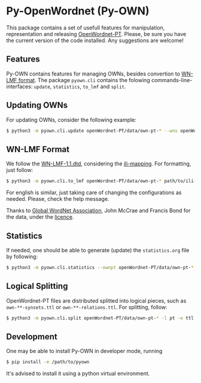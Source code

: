 # Py-OpenWordnet (Py-OWN)

This package contains a set of usefull features for manipulation, representation and releasing [OpenWordnet-PT](http://wn.mybluemix.net/). Please, be sure you have the current version of the code installed. Any suggestions are welcome!

## Features

Py-OWN contains features for managing OWNs, besides convertion to [WN-LMF format](https://globalwordnet.github.io/schemas/#xml). The package `pyown.cli` contains the folowing commands-line-interfaces: `update`, `statistics`, `to_lmf` and `split`.

## Updating OWNs

For updating OWNs, consider the following example:
```bash
$ python3 -m pyown.cli.update openWordnet-PT/data/own-pt-* --wns openWordnet-PT/dump/wn.jsonl --vts openWordnet-PT/dump/votes.jsonl --sgs openWordnet-PT/dump/suggestion-* -l pt -u arademaker vcvpaiva -o own-pt.nt -v
```

## WN-LMF Format

We follow the [WN-LMF-1.1.dtd](https://globalwordnet.github.io/schemas/WN-LMF-1.1.dtd), considering the [ili-mapping](https://github.com/globalwordnet/cili/blob/master/ili-map.ttl). For formatting, just follow:

```bash
$ python3 -m pyown.cli.to_lmf openWordnet-PT/data/own-pt-* path/to/ili-map.ttl -li own-pt -lb OpenWordnet-PT -vr 1.0 -lg pt -cs 1.0 --status checked -v
```

For english is similar, just taking care of changing the configurations as needed. Please, check the help message.

Thanks to [Global WordNet Association](http://globalwordnet.org), John McCrae and Francis Bond for the data, under the [licence](https://github.com/globalwordnet/cili/blob/1276aadc073ca89910f0bd0e89a6a68d7afa3b4a/LICENSE).

## Statistics

If needed, one should be able to generate (update) the `statistics.org` file by following:
```bash
$ python3 -m pyown.cli.statistics --ownpt openWordnet-PT/data/own-pt-* --ownen openWordnet-PT/data/own-en-* -v
```

## Logical Splitting

OpenWordnet-PT files are distributed splitted into logical pieces, such as `own-**-synsets.ttl` or `own-**-relations.ttl`. For splitting, follow:
```bash
$ python3 -m pyown.cli.split openWordnet-PT/data/own-pt-* -l pt -e ttl -o data -v
```

## Development

One may be able to install Py-OWN in developer mode, running
```bash
$ pip install -e /path/to/pyown
```
It's advised to install it using a python virtual environment.
